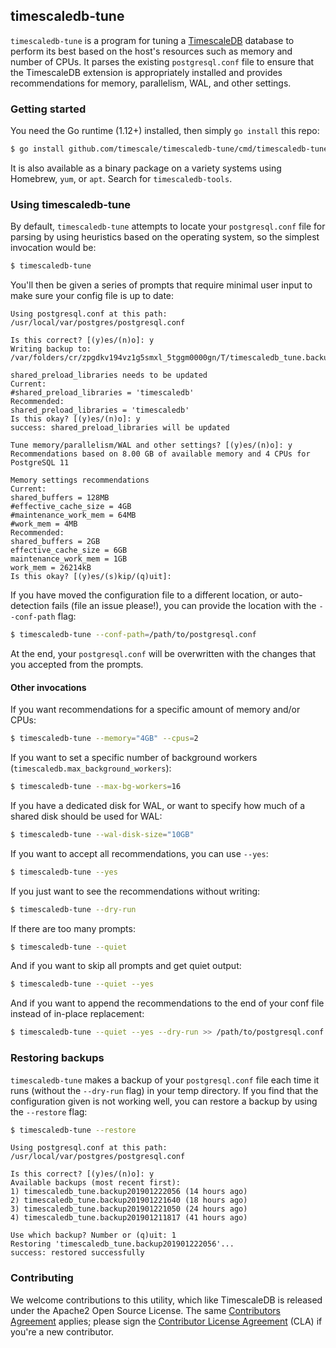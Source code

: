 ## timescaledb-tune

`timescaledb-tune` is a program for tuning a
[TimescaleDB](//github.com/timescale/timescaledb) database to perform
its best based on the host's resources such as memory and number of CPUs.
It parses the existing `postgresql.conf` file to ensure that the TimescaleDB
extension is appropriately installed and provides recommendations for
memory, parallelism, WAL, and other settings.

### Getting started
You need the Go runtime (1.12+) installed, then simply `go install` this repo:
```bash
$ go install github.com/timescale/timescaledb-tune/cmd/timescaledb-tune@main
```

It is also available as a binary package on a variety systems using
Homebrew, `yum`, or `apt`. Search for `timescaledb-tools`.

### Using timescaledb-tune
By default, `timescaledb-tune` attempts to locate your `postgresql.conf`
file for parsing by using heuristics based on the operating system, so the
simplest invocation would be:
```bash
$ timescaledb-tune
```

You'll then be given a series of prompts that require minimal user input to
make sure your config file is up to date:
```text
Using postgresql.conf at this path:
/usr/local/var/postgres/postgresql.conf

Is this correct? [(y)es/(n)o]: y
Writing backup to:
/var/folders/cr/zpgdkv194vz1g5smxl_5tggm0000gn/T/timescaledb_tune.backup201901071520

shared_preload_libraries needs to be updated
Current:
#shared_preload_libraries = 'timescaledb'
Recommended:
shared_preload_libraries = 'timescaledb'
Is this okay? [(y)es/(n)o]: y
success: shared_preload_libraries will be updated

Tune memory/parallelism/WAL and other settings? [(y)es/(n)o]: y
Recommendations based on 8.00 GB of available memory and 4 CPUs for PostgreSQL 11

Memory settings recommendations
Current:
shared_buffers = 128MB
#effective_cache_size = 4GB
#maintenance_work_mem = 64MB
#work_mem = 4MB
Recommended:
shared_buffers = 2GB
effective_cache_size = 6GB
maintenance_work_mem = 1GB
work_mem = 26214kB
Is this okay? [(y)es/(s)kip/(q)uit]:
```

If you have moved the configuration file to a different location, or
auto-detection fails (file an issue please!), you can provide the location
with the `--conf-path` flag:
```bash
$ timescaledb-tune --conf-path=/path/to/postgresql.conf
```

At the end, your `postgresql.conf` will be overwritten with the changes
that you accepted from the prompts.

#### Other invocations

If you want recommendations for a specific amount of memory and/or CPUs:
```bash
$ timescaledb-tune --memory="4GB" --cpus=2
```

If you want to set a specific number of background workers (`timescaledb.max_background_workers`):
```bash
$ timescaledb-tune --max-bg-workers=16
```

If you have a dedicated disk for WAL, or want to specify how much of a
shared disk should be used for WAL:
```bash
$ timescaledb-tune --wal-disk-size="10GB"
```

If you want to accept all recommendations, you can use `--yes`:
```bash
$ timescaledb-tune --yes
```

If you just want to see the recommendations without writing:
```bash
$ timescaledb-tune --dry-run
```

If there are too many prompts:
```bash
$ timescaledb-tune --quiet
```

And if you want to skip all prompts and get quiet output:
```bash
$ timescaledb-tune --quiet --yes
```

And if you want to append the recommendations to the end of your conf file
instead of in-place replacement:
```bash
$ timescaledb-tune --quiet --yes --dry-run >> /path/to/postgresql.conf
```

### Restoring backups

`timescaledb-tune` makes a backup of your `postgresql.conf` file each time
it runs (without the `--dry-run` flag) in your temp directory. If you find
that the configuration given is not working well, you can restore a backup
by using the `--restore` flag:
```bash
$ timescaledb-tune --restore
```
```text
Using postgresql.conf at this path:
/usr/local/var/postgres/postgresql.conf

Is this correct? [(y)es/(n)o]: y
Available backups (most recent first):
1) timescaledb_tune.backup201901222056 (14 hours ago)
2) timescaledb_tune.backup201901221640 (18 hours ago)
3) timescaledb_tune.backup201901221050 (24 hours ago)
4) timescaledb_tune.backup201901211817 (41 hours ago)

Use which backup? Number or (q)uit: 1
Restoring 'timescaledb_tune.backup201901222056'...
success: restored successfully
```

### Contributing
We welcome contributions to this utility, which like TimescaleDB is
released under the Apache2 Open Source License.  The same [Contributors Agreement](//github.com/timescale/timescaledb/blob/master/CONTRIBUTING.md)
applies; please sign the [Contributor License Agreement](https://cla-assistant.io/timescale/timescaledb-tune) (CLA) if you're a new contributor.
